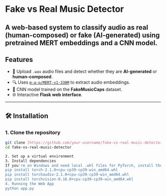 # Fake vs Real Music Detector

A **web-based system** to classify audio as **real (human-composed)** or **fake (AI-generated)** using **pretrained MERT embeddings** and a **CNN model**.
---

## Features

- 🎵 Upload `.wav` audio files and detect whether they are **AI-generated** or **human-composed**.
- 🔍 Uses [`m-a-p/MERT-v1-330M`](https://huggingface.co/m-a-p/MERT-v1-330M) to extract audio embeddings.
- 🧠 CNN model trained on the **FakeMusicCaps** dataset.
- 🌐 Interactive **Flask web interface**.

---

## 🛠️ Installation

### 1. Clone the repository

```bash
git clone [https://github.com/your-username/fake-vs-real-music-detector.git](https://github.com/Nutan22341/Music-DeepFake.git)
cd fake-vs-real-music-detector

2. Set up a virtual environment
3. Install dependencies
If you're on Windows and need local .whl files for PyTorch, install them like:
pip install torch-2.1.0+cpu-cp39-cp39-win_amd64.whl
pip install torchaudio-2.1.0+cpu-cp39-cp39-win_amd64.whl
pip install torchvision-0.16.0+cpu-cp39-cp39-win_amd64.whl
4. Running the Web App
python app.py
